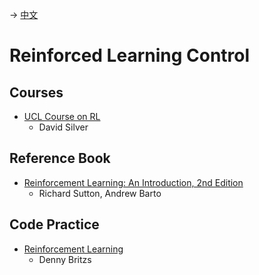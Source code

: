 -> [中文](/SKILLSETS/CONTROL/RL_CONTROL/rl_control-cn.md)

# Reinforced Learning Control

## Courses
- [UCL Course on RL](https://www.davidsilver.uk/teaching/)
  - David Silver
## Reference Book
- [Reinforcement Learning: An Introduction, 2nd Edition](http://incompleteideas.net/book/RLbook2018.pdf)
  - Richard Sutton, Andrew Barto

## Code Practice
- [Reinforcement Learning](https://github.com/dennybritz/reinforcement-learning.git)
  - Denny Britzs
